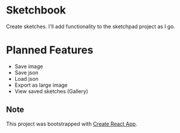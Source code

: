 # Sketchbook

Create sketches. I'll add functionality to the sketchpad project as I go.

# Planned Features

* Save image
* Save json
* Load json
* Export as large image
* View saved sketches (Gallery)

## Note

This project was bootstrapped with [Create React App](https://github.com/facebookincubator/create-react-app).
